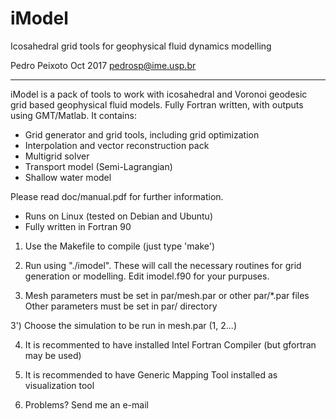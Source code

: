 # iModel
Icosahedral grid tools for geophysical fluid dynamics modelling

Pedro Peixoto Oct 2017
pedrosp@ime.usp.br

-------------------------------------------------------

iModel is a pack of tools to work with icosahedral and Voronoi geodesic grid based geophysical fluid models. Fully Fortran written, with outputs using GMT/Matlab. It contains:

- Grid generator and grid tools, including grid optimization
- Interpolation and vector reconstruction pack
- Multigrid solver
- Transport model (Semi-Lagrangian)
- Shallow water model

Please read doc/manual.pdf for further information.

- Runs on Linux (tested on Debian and Ubuntu) 
- Fully written in Fortran 90 

1) Use the Makefile to compile (just type 'make')

2) Run using "./imodel". These will call the necessary routines 
    for grid generation or modelling. Edit imodel.f90 
    for your purpuses. 

3) Mesh parameters must be set in par/mesh.par or other par/*.par files
   Other parameters must be set in par/ directory

3') Choose the simulation to be run in mesh.par (1, 2...)

4) It is recommented to have installed Intel Fortran Compiler (but gfortran may be used)

5) It is recommended to have Generic Mapping Tool installed as visualization tool

6) Problems? Send me an e-mail

